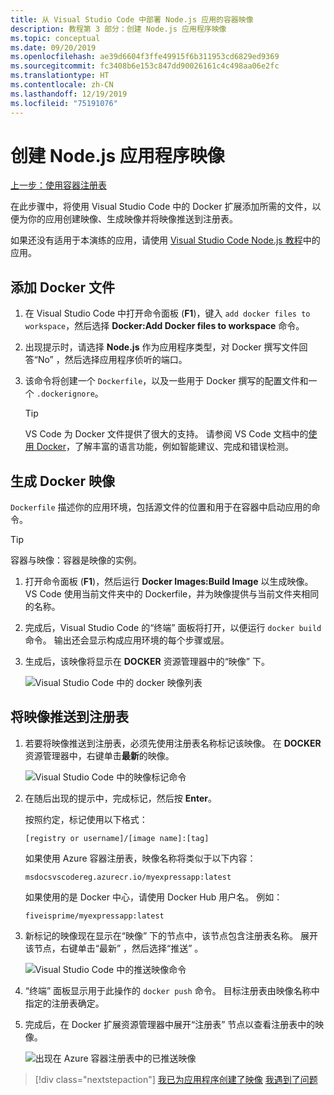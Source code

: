 ```yaml
---
title: 从 Visual Studio Code 中部署 Node.js 应用的容器映像
description: 教程第 3 部分：创建 Node.js 应用程序映像
ms.topic: conceptual
ms.date: 09/20/2019
ms.openlocfilehash: ae39d6604f3ffe49915f6b311953cd6829ed9369
ms.sourcegitcommit: fc3408b6e153c847dd90026161c4c498aa06e2fc
ms.translationtype: HT
ms.contentlocale: zh-CN
ms.lasthandoff: 12/19/2019
ms.locfileid: "75191076"
---
```

# <a name="create-your-nodejs-application-image"></a>创建 Node.js 应用程序映像

[上一步：使用容器注册表](tutorial-vscode-docker-node-02.md)

在此步骤中，将使用 Visual Studio Code 中的 Docker 扩展添加所需的文件，以便为你的应用创建映像、生成映像并将映像推送到注册表。

如果还没有适用于本演练的应用，请使用 [Visual Studio Code Node.js 教程](https://code.visualstudio.com/docs/nodejs/nodejs-tutorial)中的应用。

## <a name="add-docker-files"></a>添加 Docker 文件

1. 在 Visual Studio Code 中打开命令面板  (**F1**)，键入 `add docker files to workspace`，然后选择 **Docker:Add Docker files to workspace** 命令。

1. 出现提示时，请选择 **Node.js** 作为应用程序类型，对 Docker 撰写文件回答“No”  ，然后选择应用程序侦听的端口。

1. 该命令将创建一个 `Dockerfile`，以及一些用于 Docker 撰写的配置文件和一个 `.dockerignore`。

    > [!TIP]
    > VS Code 为 Docker 文件提供了很大的支持。 请参阅 VS Code 文档中的[使用 Docker](https://code.visualstudio.com/docs/azure/docker)，了解丰富的语言功能，例如智能建议、完成和错误检测。

## <a name="build-a-docker-image"></a>生成 Docker 映像

`Dockerfile` 描述你的应用环境，包括源文件的位置和用于在容器中启动应用的命令。

> [!TIP]
> 容器与映像：容器是映像的实例。

1. 打开命令面板  (**F1**)，然后运行 **Docker Images:Build Image** 以生成映像。 VS Code 使用当前文件夹中的 Dockerfile，并为映像提供与当前文件夹相同的名称。

1. 完成后，Visual Studio Code 的“终端”  面板将打开，以便运行 `docker build` 命令。 输出还会显示构成应用环境的每个步骤或层。

1. 生成后，该映像将显示在 **DOCKER** 资源管理器中的“映像”  下。

    ![Visual Studio Code 中的 docker 映像列表](media/deploy-containers/image-list.png)

## <a name="push-the-image-to-a-registry"></a>将映像推送到注册表

1. 若要将映像推送到注册表，必须先使用注册表名称标记该映像。 在 **DOCKER** 资源管理器中，右键单击**最新**的映像。

    ![Visual Studio Code 中的映像标记命令](media/deploy-containers/tag-command.png)

1. 在随后出现的提示中，完成标记，然后按 **Enter**。

    按照约定，标记使用以下格式：

    `[registry or username]/[image name]:[tag]`

    如果使用 Azure 容器注册表，映像名称将类似于以下内容：

    `msdocsvscodereg.azurecr.io/myexpressapp:latest`

    如果使用的是 Docker 中心，请使用 Docker Hub 用户名。 例如：

    `fiveisprime/myexpressapp:latest`

1. 新标记的映像现在显示在“映像”  下的节点中，该节点包含注册表名称。 展开该节点，右键单击“最新”  ，然后选择“推送”  。

    ![Visual Studio Code 中的推送映像命令](media/deploy-containers/push-command.png)

1. “终端”  面板显示用于此操作的 `docker push` 命令。 目标注册表由映像名称中指定的注册表确定。

1. 完成后，在 Docker 扩展资源管理器中展开“注册表”  节点以查看注册表中的映像。

    ![出现在 Azure 容器注册表中的已推送映像](media/deploy-containers/image-in-acr.png)

> [!div class="nextstepaction"]
> [我已为应用程序创建了映像](tutorial-vscode-docker-node-04.md) [我遇到了问题](https://www.research.net/r/PWZWZ52?tutorial=docker-extension&step=containerize-app)
